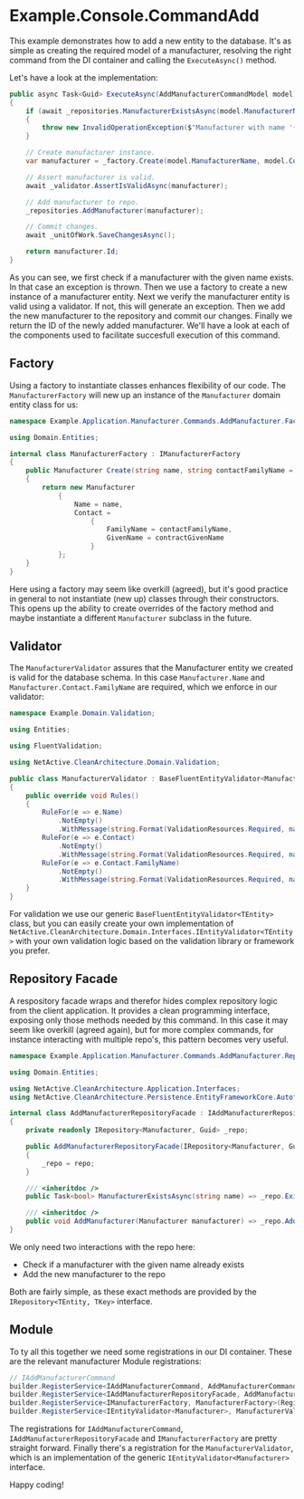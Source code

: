 # Example.Console.CommandAdd

This example demonstrates how to add a new entity to the database. 
It's as simple as creating the required model of a manufacturer, 
resolving the right command from the DI container and calling the `ExecuteAsync()` method.

Let's have a look at the implementation:

```csharp
public async Task<Guid> ExecuteAsync(AddManufacturerCommandModel model)
{
    if (await _repositories.ManufacturerExistsAsync(model.ManufacturerName))
    {
        throw new InvalidOperationException($"Manufacturer with name '{model.ManufacturerName}' already exists.");
    }

    // Create manufacturer instance.
    var manufacturer = _factory.Create(model.ManufacturerName, model.Contact?.FamilyName, model.Contact?.GivenName);

    // Assert manufacturer is valid.
    await _validator.AssertIsValidAsync(manufacturer);

    // Add manufacturer to repo.
    _repositories.AddManufacturer(manufacturer);

    // Commit changes.
    await _unitOfWork.SaveChangesAsync();

    return manufacturer.Id;
}
```
As you can see, we first check if a manufacturer with the given name exists. In that case an exception is thrown.
Then we use a factory to create a new instance of a manufacturer entity.
Next we verify the manufacturer entity is valid using a validator. If not, this will generate an exception.
Then we add the new manufacturer to the repository and commit our changes.
Finally we return the ID of the newly added manufacturer. We'll have a look at each of the components used to facilitate succesfull execution of this command.

## Factory
Using a factory to instantiate classes enhances flexibility of our code. 
The `ManufacturerFactory` will new up an instance of the `Manufacturer` domain entity class for us:
```csharp
namespace Example.Application.Manufacturer.Commands.AddManufacturer.Factory;

using Domain.Entities;

internal class ManufacturerFactory : IManufacturerFactory
{
    public Manufacturer Create(string name, string contactFamilyName = null, string contractGivenName = null)
    {
        return new Manufacturer
            {
                Name = name,
                Contact =
                    {
                        FamilyName = contactFamilyName,
                        GivenName = contractGivenName
                    }
            };
    }
}
```
Here using a factory may seem like overkill (agreed), but it's good practice in general to not instantiate (new up) classes through their constructors.
This opens up the ability to create overrides of the factory method and maybe instantiate a different `Manufacturer` subclass in the future.

## Validator
The `ManufacturerValidator` assures that the Manufacturer entity we created is valid for the database schema.
In this case `Manufacturer.Name` and `Manufacturer.Contact.FamilyName` are required, which we enforce in our validator:
```csharp
namespace Example.Domain.Validation;

using Entities;

using FluentValidation;

using NetActive.CleanArchitecture.Domain.Validation;

public class ManufacturerValidator : BaseFluentEntityValidator<Manufacturer>
{
    public override void Rules()
    {
        RuleFor(e => e.Name)
            .NotEmpty()
            .WithMessage(string.Format(ValidationResources.Required, nameof(Manufacturer.Name)));
        RuleFor(e => e.Contact)
            .NotEmpty()
            .WithMessage(string.Format(ValidationResources.Required, nameof(Manufacturer.Contact)));
        RuleFor(e => e.Contact.FamilyName)
            .NotEmpty()
            .WithMessage(string.Format(ValidationResources.Required, nameof(Manufacturer.Contact.FamilyName)));
    }
}
```
For validation we use our generic `BaseFluentEntityValidator<TEntity>` class, but you can easily create your own implementation of `NetActive.CleanArchitecture.Domain.Interfaces.IEntityValidator<TEntity>` with your own validation logic based on the validation library or framework you prefer.

## Repository Facade
A respository facade wraps and therefor hides complex repository logic from the client application. 
It provides a clean programming interface, exposing only those methods needed by this command.
In this case it may seem like overkill (agreed again), but for more complex commands, for instance interacting with multiple repo's, this pattern becomes very useful.

```csharp
namespace Example.Application.Manufacturer.Commands.AddManufacturer.Repository;

using Domain.Entities;

using NetActive.CleanArchitecture.Application.Interfaces;
using NetActive.CleanArchitecture.Persistence.EntityFrameworkCore.Autofac;

internal class AddManufacturerRepositoryFacade : IAddManufacturerRepositoryFacade
{
    private readonly IRepository<Manufacturer, Guid> _repo;

    public AddManufacturerRepositoryFacade(IRepository<Manufacturer, Guid> repo)
    {
        _repo = repo;
    }

    /// <inheritdoc />
    public Task<bool> ManufacturerExistsAsync(string name) => _repo.ExistsAsync(s => s.Name.Equals(name));

    /// <inheritdoc />
    public void AddManufacturer(Manufacturer manufacturer) => _repo.Add(manufacturer);
}
```
We only need two interactions with the repo here: 
- Check if a manufacturer with the given name already exists
- Add the new manufacturer to the repo

Both are fairly simple, as these exact methods are provided by the `IRepository<TEntity, TKey>` interface.

## Module
To ty all this together we need some registrations in our DI container. 
These are the relevant manufacturer Module registrations:
```csharp
// IAddManufacturerCommand
builder.RegisterService<IAddManufacturerCommand, AddManufacturerCommand>(RegisterSingleInstance);
builder.RegisterService<IAddManufacturerRepositoryFacade, AddManufacturerRepositoryFacade>(RegisterSingleInstance);
builder.RegisterService<IManufacturerFactory, ManufacturerFactory>(RegisterSingleInstance);
builder.RegisterService<IEntityValidator<Manufacturer>, ManufacturerValidator>(RegisterSingleInstance);
```
The registrations for `IAddManufacturerCommand`, `IAddManufacturerRepositoryFacade` and `IManufacturerFactory` are pretty straight forward.
Finally there's a registration for the `ManufacturerValidator`, which is an implementation of the generic `IEntityValidator<Manufacturer>` interface.

Happy coding!


